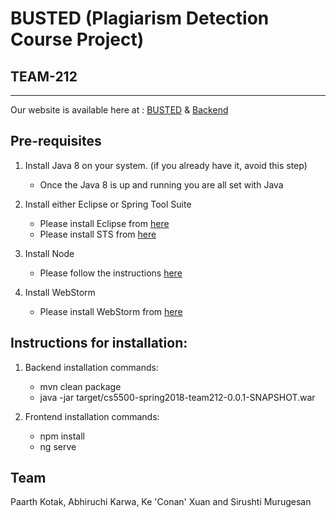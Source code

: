 # BUSTED (Plagiarism Detection Course Project)
## TEAM-212
---
Our website is available here at : [BUSTED](http://ec2-18-222-88-122.us-east-2.compute.amazonaws.com:4200/) & [Backend](http://ec2-18-222-88-122.us-east-2.compute.amazonaws.com:8080/)


## Pre-requisites
1. Install Java 8 on your system. (if you already have it, avoid this step)
	- Once the Java 8 is up and running you are all set with Java
	
2. Install either Eclipse or Spring Tool Suite
	- Please install Eclipse from [here](https://wiki.eclipse.org/Eclipse/Installation#Eclipse_4.7_.28Oxygen.29)
	- Please install STS from [here](https://spring.io/tools/sts/all)

3. Install Node
	- Please follow the instructions [here](https://docs.npmjs.com/getting-started/installing-node)

4. Install WebStorm 
	- Please install WebStorm from [here](https://www.jetbrains.com/webstorm/download)


## Instructions for installation:
1. Backend installation commands:
	 - mvn clean package
	 - java -jar target/cs5500-spring2018-team212-0.0.1-SNAPSHOT.war

2. Frontend installation commands:
	 - npm install
	 - ng serve


## Team
Paarth Kotak, Abhiruchi Karwa, Ke 'Conan' Xuan and Sirushti Murugesan